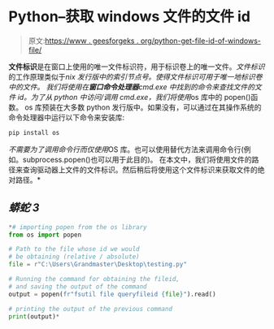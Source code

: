 # Python–获取 windows 文件的文件 id

> 原文:[https://www . geesforgeks . org/python-get-file-id-of-windows-file/](https://www.geeksforgeeks.org/python-get-file-id-of-windows-file/)

**文件标识**是在窗口上使用的唯一文件标识符，用于标识卷上的唯一文件。*文件标识*的工作原理类似于*nix 发行版中的索引节点号。使得文件标识可用于唯一地标识卷中的文件。
我们将使用在**窗口命令处理器**cmd.exe 中找到的命令来查找文件的文件 id。为了从 python 中访问/调用 cmd.exe，我们将使用*os 库中的 popen()函数。
os 库预装在大多数 python 发行版中。如果没有，可以通过在其操作系统的命令处理器中运行以下命令来安装库:

```py
pip install os
```

*不需要为了调用命令行而仅使用*OS 库。也可以使用替代方法来调用命令行(例如。subprocess.popen()也可以用于此目的)。
在本文中，我们将使用文件的路径来查询驱动器上文件的文件标识。然后稍后将使用这个文件标识来获取文件的绝对路径。* 

## *蟒蛇 3*

```py
*# importing popen from the os library
from os import popen

# Path to the file whose id we would
# be obtaining (relative / absolute)
file = r"C:\Users\Grandmaster\Desktop\testing.py"

# Running the command for obtaining the fileid,
# and saving the output of the command
output = popen(fr"fsutil file queryfileid {file}").read()

# printing the output of the previous command
print(output)*
```